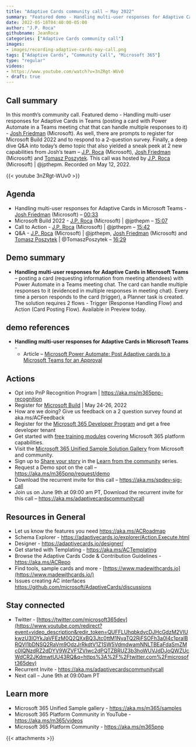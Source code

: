 ```yaml
---
title: "Adaptive Cards community call – May 2022"
summary: "Featured demo - Handling multi-user responses for Adaptive Cards in Teams – posting a card with Power Automate in a Teams meeting chat.  The card can handle multiple responses and adds tasks to Planner.  Q&A deep dive aligned to demo."
date: 2022-05-18T04:40:00-05:00
author: "J.P. Roca"
githubname: JeanRoca
categories: ["Adaptive Cards community call"]
images:
- images/recording-adaptive-cards-may-call.png
tags: ["Adaptive Cards", "Community Call", "Microsoft 365"]
type: "regular"
videos:
- https://www.youtube.com/watch?v=3nZRgt-WUv0
- draft: true
---
```


## Call summary

In this month’s community call. Featured demo - Handling multi-user responses for Adaptive Cards in Teams (posting a card with Power Automate in a Teams meeting chat that can handle multiple responses to it) - [Josh Friedman](https://www.linkedin.com/in/josh-friedman-2a812254) (Microsoft). As well, there are prompts to register for Microsoft Build 2022 and to respond to a 2-question survey. Finally, a deep dive Q&A into today’s demo topic that also yielded a sneak peek at 2 new capabilities from Josh’s team – [J.P. Roca](http://twitter.com/jpthepm) (Microsoft), [Josh Friedman](https://www.linkedin.com/in/josh-friedman-2a812254) (Microsoft) and [Tomasz Poszytek](http://twitter.com/TomaszPoszytek). This call was hosted by [J.P. Roca](http://twitter.com/jpthepm) (Microsoft) \| @jpthepm. Recorded on May 12, 2022.

{{< youtube 3nZRgt-WUv0 >}}

## Agenda

* Handling multi-user responses for Adaptive Cards in Microsoft Teams - [Josh Friedman](https://www.linkedin.com/in/josh-friedman-2a812254) (Microsoft) – [00:33](https://youtu.be/3nZRgt-WUv0?t=33)
* Microsoft Build 2022 - [J.P. Roca](http://twitter.com/jpthepm) (Microsoft) \| @jpthepm – [15:07](https://youtu.be/3nZRgt-WUv0?t=907)
* Call to Action - [J.P. Roca](http://twitter.com/jpthepm) (Microsoft) \| @jpthepm – [15:42](https://youtu.be/3nZRgt-WUv0?t=942)
* Q&A - [J.P. Roca](http://twitter.com/jpthepm) (Microsoft) \| @jpthepm, [Josh Friedman](https://www.linkedin.com/in/josh-friedman-2a812254) (Microsoft) and [Tomasz Poszytek](http://twitter.com/TomaszPoszytek) \| @TomaszPoszytek – [16:29](https://youtu.be/3nZRgt-WUv0?t=989)

## Demo summary

*  **Handling multi-user responses for Adaptive Cards in Microsoft Teams** – posting a card (requesting information from meeting attendees) with Power Automate in a Teams meeting chat. The card can handle multiple responses to it (evidenced in multiple responses in meeting chat). Every time a person responds to the card (trigger), a Planner task is created. The solution requires 2 flows - Trigger (Response Handling Flow) and Action (Card Posting Flow). Available in Preview today.

## demo references

*  **Handling multi-user responses for Adaptive Cards in Microsoft Teams** - 
    * Article – [Microsoft Power Automate: Post Adaptive cards to a Microsoft Teams for an Approval](https://powerusers.microsoft.com/t5/Power-Automate-Community-Blog/Microsoft-Power-Automate-Post-Adaptive-cards-to-a-Microsoft/ba-p/658693)
  

## Actions

* Opt into PnP Recognition Program \| <https://aka.ms/m365pnp-recognition>
* Register for [Microsoft Build](https://mybuild.microsoft.com/) \| May 24-26, 2022
* How are we doing? Give us feedback on a 2 question survey found at aka.ms/ACFeedback
* Register for the [Microsoft 365 Developer Program](https://aka.ms/m365/devprogram) and get a free developer tenant
* Get started with [free training modules](https://aka.ms/m365/dev/learn) covering Microsoft 365 platform capabilities.
* Visit the [Microsoft 365 Unified Sample Solution Gallery](https://adoption.microsoft.com/sample-solution-gallery) from Microsoft and community.
* Sign up to [Share your story](https://aka.ms/share-your-story) in the [Learn from the community](https://aka.ms/LearnFromTheCommunity/ThisWeek) series.
* Request a Demo spot on the call – <https://aka.ms/m365pnp/request/demo>
* Download the recurrent invite for this call – <https://aka.ms/spdev-sig-call>
* Join us on June 9th at 09:00 am PT, Download the recurrent invite for this call – <https://aka.ms/adaptivecardscommunitycall>

## Resources in General

* Let us know the features you need <https://aka.ms/ACRoadmap>
* Schema Explorer - <https://adaptivecards.io/explorer/Action.Execute.html>
* Designer - <https://adaptivecards.io/designer/>
* Get started with Templating - <https://aka.ms/ACTemplating>
* Browse the Adaptive Cards Code & Contribution Guidelines -
    <https://aka.ms/ACRepo>
* Find tools, sample cards and more -
    [https://www.madewithcards.io](https://www.madewithcards.io/)
* Issues creating AC interfaces
    <https://github.com/microsoft/AdaptiveCards/discussions>

## Stay connected

* Twitter -
    [https://twitter.com/microsoft365dev](https://www.youtube.com/redirect?event=video_description&redir_token=QUFFLUhqbkdvcDJHcGdzM2VIUkwzU3lOYkJaVFEzM0Q2QXxBQ3Jtc0ttM1NyaTQ2RjFSOFh3a0l4c1pralBRQVI1bDNSQ2RaVm9OdzJrRkdtV1Z1SW5VdmdwamNNLTBEaFdaSmZMc0lQNzdRZ2dDYV9WZVF1ZVIwc2dPQTZBRUZ3b3hoWUVJdDJoQWZUcWdCR2JKdmwtUU43RQ&q=https%3A%2F%2Ftwitter.com%2Fmicrosoft365dev)​​
* Recurrent Invite - <https://aka.ms/adaptivecardscommunitycall>
* Next call – June 9th at 09:00am PT

## Learn more

* Microsoft 365 Unified Sample gallery - <https://aka.ms/m365/samples>
* Microsoft 365 Platform Community in YouTube - <https://aka.ms/m365/videos>
* Microsoft 365 Platform Community - <https://aka.ms/m365pnp>

{{< attachments >}}
